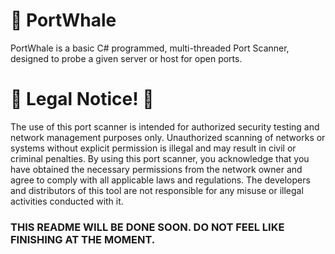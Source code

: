 # 🐋 PortWhale
PortWhale is a basic C# programmed, multi-threaded Port Scanner, designed to probe a given server or host for open ports. 

###

# 🚨 Legal Notice! 🚨

The use of this port scanner is intended for authorized security testing and network management purposes only. Unauthorized scanning of networks or systems without explicit permission is illegal and may result in civil or criminal penalties. By using this port scanner, you acknowledge that you have obtained the necessary permissions from the network owner and agree to comply with all applicable laws and regulations. The developers and distributors of this tool are not responsible for any misuse or illegal activities conducted with it.

###

### THIS README WILL BE DONE SOON. DO NOT FEEL LIKE FINISHING AT THE MOMENT.
